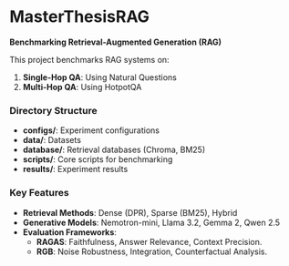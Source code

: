 # MasterThesisRAG
**Benchmarking Retrieval-Augmented Generation (RAG)**

This project benchmarks RAG systems on:
1. **Single-Hop QA**: Using Natural Questions
2. **Multi-Hop QA**: Using HotpotQA

### **Directory Structure**
- **configs/**: Experiment configurations
- **data/**: Datasets
- **database/**: Retrieval databases (Chroma, BM25)
- **scripts/**: Core scripts for benchmarking
- **results/**: Experiment results

### **Key Features**
- **Retrieval Methods**: Dense (DPR), Sparse (BM25), Hybrid
- **Generative Models**: Nemotron-mini, Llama 3.2, Gemma 2, Qwen 2.5
- **Evaluation Frameworks**:
  - **RAGAS**: Faithfulness, Answer Relevance, Context Precision.
  - **RGB**: Noise Robustness, Integration, Counterfactual Analysis.